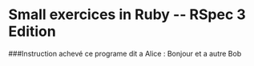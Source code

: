 Small exercices in Ruby -- RSpec 3 Edition
==========
###Instruction achevé
ce programe dit a Alice : Bonjour et a autre Bob
